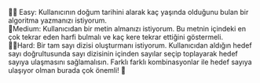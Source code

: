 🙌🏼 Easy: Kullanıcının doğum tarihini alarak kaç yaşında olduğunu bulan bir algoritma yazmanızı istiyorum.<br>
🌟Medium: Kullanıcıdan bir metin almanızı istiyorum. Bu metnin içindeki en çok tekrar eden harfi bulmalı ve kaç kere tekrar ettiğini göstermeli.<br>
💪🏻Hard: Bir tam sayı dizisi oluşturmanı istiyorum. Kullanıcıdan aldığın hedef sayı doğrultusunda sayı dizisinin içinden sayılar seçip toplayarak hedef sayıya ulaşmasını sağlamalısın. Farklı farklı kombinasyonlar ile hedef sayıya ulaşıyor olman burada çok önemli! 🥳<br>
